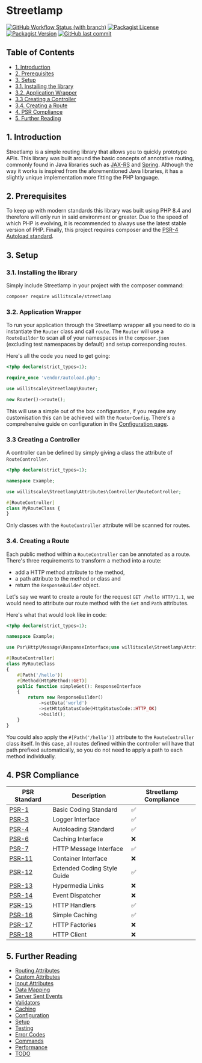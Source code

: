 # Streetlamp

[![GitHub Workflow Status (with branch)](https://img.shields.io/github/actions/workflow/status/willitscale/streetlamp/php.yml)](https://github.com/willitscale/streetlamp/actions)
[![Packagist License](https://img.shields.io/packagist/l/willitscale/streetlamp)](https://github.com/willitscale/streetlamp/blob/main/LICENSE)
[![Packagist Version](https://img.shields.io/packagist/v/willitscale/streetlamp)](https://packagist.org/packages/willitscale/streetlamp)
[![GitHub last commit](https://img.shields.io/github/last-commit/willitscale/streetlamp)](https://github.com/willitscale/streetlamp/commits/main)

## Table of Contents

- [1. Introduction](#1-introduction)
- [2. Prerequisites](#2-prerequisites)
- [3. Setup](#3-setup)
- [3.1. Installing the library](#31-installing-the-library)
- [3.2. Application Wrapper](#32-application-wrapper)
- [3.3 Creating a Controller](#33-creating-a-controller)
- [3.4. Creating a Route](#34-creating-a-route)
- [4. PSR Compliance](#4-psr-compliance)
- [5. Further Reading](#5-further-reading)

## 1. Introduction

Streetlamp is a simple routing library that allows you to quickly prototype APIs.
This library was built around the basic concepts of annotative routing, commonly found in Java libraries such
as [JAX-RS](https://cxf.apache.org/docs/jax-rs.html) and [Spring](https://spring.io/).
Although the way it works is inspired from the aforementioned Java libraries, it has a slightly unique implementation
more fitting the PHP language.

## 2. Prerequisites

To keep up with modern standards this library was built using PHP 8.4 and therefore will only run in said environment or
greater.
Due to the speed of which PHP is evolving, it is recommended to always use the latest stable version of PHP.
Finally, this project requires composer and the [PSR-4 Autoload standard](https://www.php-fig.org/psr/psr-4/).

## 3. Setup

### 3.1. Installing the library

Simply include Streetlamp in your project with the composer command:

```sh
composer require willitscale/streetlamp
```

### 3.2. Application Wrapper

To run your application through the Streetlamp wrapper all you need to do is instantiate the `Router` class and call
`route`.
The `Router` will use a `RouteBuilder` to scan all of your namespaces in the `composer.json` (excluding test namespaces
by default) and setup corresponding routes.

Here's all the code you need to get going:

```php
<?php declare(strict_types=1);

require_once 'vendor/autoload.php';

use willitscale\Streetlamp\Router;

new Router()->route();
```

This will use a simple out of the box configuration, if you require any customisation this can be achieved with the
`RouterConfig`.
There's a comprehensive guide on configuration in the [Configuration page](docs/CONFIGURATION.MD).

### 3.3 Creating a Controller

A controller can be defined by simply giving a class the attribute of `RouteController`.

```php
<?php declare(strict_types=1);

namespace Example;

use willitscale\Streetlamp\Attributes\Controller\RouteController;

#[RouteController]
class MyRouteClass {
}
```

Only classes with the `RouteController` attribute will be scanned for routes.

### 3.4. Creating a Route

Each public method within a `RouteController` can be annotated as a route.
There's three requirements to transform a method into a route:

- add a HTTP method attribute to the method,
- a path attribute to the method or class and
- return the `ResponseBuilder` object.

Let's say we want to create a route for the request `GET /hello HTTP/1.1`, we would need to attribute our route method
with the `Get` and `Path` attributes.

Here's what that would look like in code:

```php
<?php declare(strict_types=1);

namespace Example;

use Psr\Http\Message\ResponseInterface;use willitscale\Streetlamp\Attributes\Controller\RouteController;use willitscale\Streetlamp\Attributes\Path;use willitscale\Streetlamp\Builders\ResponseBuilder;use willitscale\Streetlamp\Builders\Route\Method;use willitscale\Streetlamp\Enums\HttpMethod;use willitscale\Streetlamp\Enums\HttpStatusCode;

#[RouteController]
class MyRouteClass
{
    #[Path('/hello')]
    #[Method(HttpMethod::GET)]
    public function simpleGet(): ResponseInterface
    {
        return new ResponseBuilder()
            ->setData('world')
            ->setHttpStatusCode(HttpStatusCode::HTTP_OK)
            ->build();
    }
}
```

You could also apply the `#[Path('/hello')]` attribute to the `RouteController` class itself. In this case, all routes
defined within the controller will have that path prefixed automatically, so you do not need to apply a path to each
method individually.

## 4. PSR Compliance

| PSR Standard                                  | Description                 | Streetlamp Compliance |
|-----------------------------------------------|-----------------------------|-----------------------|
| [PSR-1](https://www.php-fig.org/psr/psr-1/)   | Basic Coding Standard       | ✅                     |
| [PSR-3](https://www.php-fig.org/psr/psr-3/)   | Logger Interface            | ✅                     |
| [PSR-4](https://www.php-fig.org/psr/psr-4/)   | Autoloading Standard        | ✅                     |
| [PSR-6](https://www.php-fig.org/psr/psr-6/)   | Caching Interface           | ❌                     |
| [PSR-7](https://www.php-fig.org/psr/psr-7/)   | HTTP Message Interface      | ✅                     |
| [PSR-11](https://www.php-fig.org/psr/psr-11/) | Container Interface         | ❌                     |
| [PSR-12](https://www.php-fig.org/psr/psr-12/) | Extended Coding Style Guide | ✅                     |
| [PSR-13](https://www.php-fig.org/psr/psr-13/) | Hypermedia Links            | ❌                     |
| [PSR-14](https://www.php-fig.org/psr/psr-14/) | Event Dispatcher            | ❌                     |
| [PSR-15](https://www.php-fig.org/psr/psr-15/) | HTTP Handlers               | ✅                     |
| [PSR-16](https://www.php-fig.org/psr/psr-16/) | Simple Caching              | ✅                     |
| [PSR-17](https://www.php-fig.org/psr/psr-17/) | HTTP Factories              | ❌                     |
| [PSR-18](https://www.php-fig.org/psr/psr-18/) | HTTP Client                 | ❌                     |

## 5. Further Reading

- [Routing Attributes](docs/ROUTING_ATTRIBUTES.MD)
- [Custom Attributes](docs/CUSTOM_ATTRIBUTES.MD)
- [Input Attributes](docs/INPUT_ATTRIBUTES.MD)
- [Data Mapping](docs/DATA_MAPPING.MD)
- [Server Sent Events](docs/SERVER_SENT_EVENTS.MD)
- [Validators](docs/VALIDATORS.MD)
- [Caching](docs/CACHING.MD)
- [Configuration](docs/CONFIGURATION.MD)
- [Setup](docs/SETUP.MD)
- [Testing](docs/TESTING.MD)
- [Error Codes](docs/ERROR_CODES.MD)
- [Commands](docs/COMMANDS.MD)
- [Performance](docs/PERFORMANCE.MD)
- [TODO](docs/TODO.MD)
